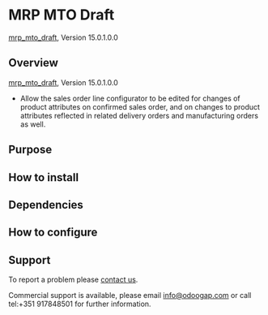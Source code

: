 # MRP MTO Draft
[mrp_mto_draft](mrp_mto_draft), Version 15.0.1.0.0

## Overview
[mrp_mto_draft](mrp_mto_draft), Version 15.0.1.0.0
- Allow the sales order line configurator to be edited for changes of product attributes on confirmed sales order, and on changes to product attributes reflected in related delivery orders and manufacturing orders as well.

## Purpose


## How to install


## Dependencies


## How to configure


## Support

To report a problem please [contact us](https://www.odoogap.com/page/contactus/).

Commercial support is available, please email [info@odoogap.com](info@odoogap.com)
or call tel:+351 917848501 for further information.
